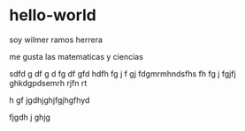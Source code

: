 # hello-world

soy wilmer ramos herrera

me gusta las matematicas y ciencias 

sdfd
g df
g d
fg 
df 
gfd
hdfh
fg
j f
gj fdgmrmhndsfhs
fh fg
j fgjfj ghkdgpdsemrh rjfn
rt

h
gf
jgdhjghjfgjhgfhyd


fjgdh
j
ghjg
